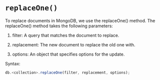 # ```replaceOne()```

To replace documents in MongoDB, we use the replaceOne() method. The replaceOne() method takes the following parameters:

1. filter: A query that matches the document to replace.

2. replacement: The new document to replace the old one with.

3. options: An object that specifies options for the update.

Syntax:

~~~js
db.<collection>.replaceOne(filter, replacement, options);
~~~